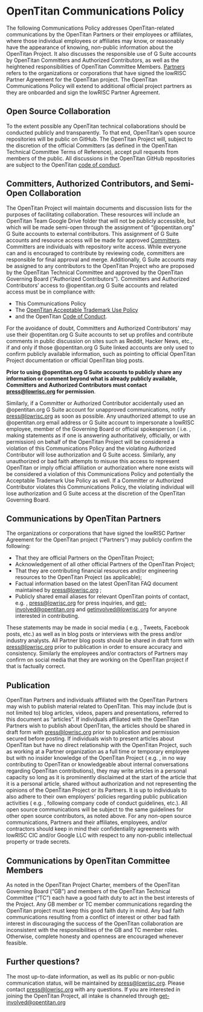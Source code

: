 # OpenTitan Communications Policy

The following Communications Policy addresses OpenTitan-related communications by the OpenTitan Partners or their employees or affiliates, where those individual employees or affiliates may know, or reasonably have the appearance of knowing, non-public information about the OpenTitan Project.
It also discusses the responsible use of G Suite accounts by OpenTitan Committers and Authorized Contributors, as well as the heightened responsibilities of OpenTitan Committee Members.
[Partners](./partners.md) refers to the organizations or corporations that have signed the lowRISC Partner Agreement for the OpenTitan project.
The OpenTitan Communications Policy will extend to additional official project partners as they are onboarded and sign the lowRISC Partner Agreement.

## Open Source Collaboration

To the extent possible any OpenTitan technical collaborations should be conducted publicly and transparently.
To that end, OpenTitan’s open source repositories will be public on GitHub.
The OpenTitan Project will, subject to the discretion of the official Committers (as defined in the OpenTitan Technical Committee Terms of Reference), accept pull requests from members of the public.
All discussions in the OpenTitan GitHub repositories are subject to the OpenTitan [code of conduct](./doc/project_governance/code-of-conduct.md).

## Committers, Authorized Contributors, and Semi-Open Collaboration

The OpenTitan Project will maintain documents and discussion lists for the purposes of facilitating collaboration.
These resources will include an OpenTitan Team Google Drive folder that will not be publicly accessible, but which will be made semi-open through the assignment of “@opentitan.org” G Suite accounts to external contributors.
This assignment of G Suite accounts and resource access will be made for approved [Committers](./committers.md).
Committers are individuals with repository write access.
While everyone can and is encouraged to contribute by reviewing code, committers are responsible for final approval and merge.
Additionally, G Suite accounts may be assigned to any contributors to the OpenTitan Project who are proposed by the OpenTitan Technical Committee and approved by the OpenTitan Governing Board (“Authorized Contributors”).
Committers and Authorized Contributors’ access to @opentitan.org G Suite accounts and related access must be in compliance with:
- This Communications Policy
- The [OpenTitan Acceptable Trademark Use Policy](./trademarks.md)
- and the OpenTitan [Code of Conduct](./code_of_conduct.md).

For the avoidance of doubt, Committers and Authorized Contributors’ may use their @opentitan.org G Suite accounts to set up profiles and contribute comments in public discussion on sites such as Reddit, Hacker News, etc., if and only if those @opentitan.org G Suite linked accounts are only used to confirm publicly available information, such as pointing to official OpenTitan Project documentation or official OpenTitan blog posts.

**Prior to using @opentitan.org G Suite accounts to publicly share any information or comment beyond what is already publicly available, Committers and Authorized Contributors must contact press@lowrisc.org for permission**.

Similarly, if a Committer or Authorized Contributor accidentally used an @opentitan.org G Suite account for unapproved communications, notify press@lowrisc.org as soon as possible.
Any unauthorized attempt to use an @opentitan.org email address or G Suite account to impersonate a lowRISC employee, member of the Governing Board or official spokesperson ( i.e. , making statements as if one is answering authoritatively, officially, or with permission) on behalf of the OpenTitan Project will be considered a violation of this Communications Policy and the violating Authorized Contributor will lose authorization and G Suite access.
Similarly, any unauthorized or bad faith attempts to misuse this access to represent OpenTitan or imply official affiliation or authorization where none exists will be considered a violation of this Communications Policy and potentially the Acceptable Trademark Use Policy as well.
If a Committer or Authorized Contributor violates this Communications Policy, the violating individual will lose authorization and G Suite access at the discretion of the OpenTitan Governing Board.

## Communications by OpenTitan Partners

The organizations or corporations that have signed the lowRISC Partner Agreement for the OpenTitan project (“Partners”) may publicly confirm the following:
* That they are official Partners on the OpenTitan Project;
* Acknowledgement of all other official Partners of the OpenTitan Project;
* That they are contributing financial resources and/or engineering resources to the OpenTitan Project (as applicable);
* Factual information based on the latest OpenTitan FAQ document maintained by press@lowrisc.org ;
* Publicly shared email aliases for relevant OpenTitan points of contact, e.g. , press@lowrisc.org for press inquiries, and get-involved@opentitan.org and getinvolved@lowrisc.org for anyone interested in contributing.

These statements may be made in social media ( e.g. , Tweets, Facebook posts, etc.) as well as in blog posts or interviews with the press and/or industry analysts.
All Partner blog posts should be shared in draft form with press@lowrisc.org prior to publication in order to ensure accuracy and consistency.
Similarly the employees and/or contractors of Partners may confirm on social media that they are working on the OpenTitan project if that is factually correct.

## Publication

OpenTitan Partners and individuals affiliated with the OpenTitan Partners may wish to publish material related to OpenTitan.
This may include (but is not limited to) blog articles, videos, papers and presentations, referred to this document as “articles”.
If individuals affiliated with the OpenTitan Partners wish to publish about OpenTitan, the articles should be shared in draft form with press@lowrisc.org prior to publication and permission secured before posting.
If individuals wish to present articles about OpenTitan but have no direct relationship with the OpenTitan Project, such as working at a Partner organization as a full time or temporary employee but with no insider knowledge of the OpenTitan Project ( e.g. , in no way contributing to OpenTitan or knowledgeable about internal conversations regarding OpenTitan contributions), they may write articles in a personal capacity so long as it is prominently disclaimed at the start of the article that it is a personal article, shared without authorization and not representing the opinions of the OpenTitan Project or its Partners.
It is up to individuals to also adhere to their own employers’ policies regarding public publication activities ( e.g. , following company code of conduct guidelines, etc.).
All open source communications will be subject to the same guidelines for other open source contributors, as noted above.
For any non-open source communications, Partners and their affiliates, employees, and/or contractors should keep in mind their confidentiality agreements with lowRISC CIC and/or Google LLC with respect to any non-public intellectual property or trade secrets.

## Communications by OpenTitan Committee Members

As noted in the OpenTitan Project Charter, members of the OpenTitan Governing Board (“GB”) and members of the OpenTitan Technical Committee (“TC”) each have a good faith duty to act in the best interests of the Project.
Any GB member or TC member communications regarding the OpenTitan project must keep this good faith duty in mind.
Any bad faith communications resulting from a conflict of interest or other bad faith interest in discouraging the success of the OpenTitan collaboration are inconsistent with the responsibilities of the GB and TC member roles.
Otherwise, complete honesty and openness are encouraged whenever feasible.

## Further questions?

The most up-to-date information, as well as its public or non-public communication status, will be maintained by press@lowrisc.org.
Please contact press@lowrisc.org with any questions.
If you are interested in joining the OpenTitan Project, all intake is channeled through get-involved@opentitan.org
